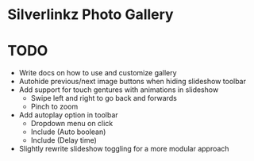 Silverlinkz Photo Gallery
=========================

# TODO

* Write docs on how to use and customize gallery
* Autohide previous/next image buttons when hiding slideshow toolbar
* Add support for touch gentures with animations in slideshow
  * Swipe left and right to go back and forwards
  * Pinch to zoom
* Add autoplay option in toolbar
  * Dropdown menu on click
  * Include (Auto boolean)
  * Include (Delay time)
* Slightly rewrite slideshow toggling for a more modular approach
